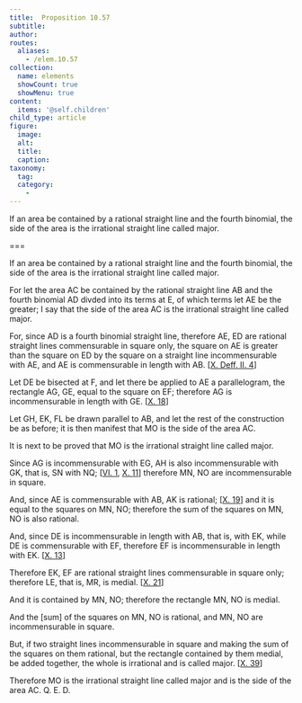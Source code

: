 ```yaml
---
title:  Proposition 10.57
subtitle: 
author:
routes:
  aliases:
    - /elem.10.57
collection:
  name: elements
  showCount: true
  showMenu: true
content:
  items: '@self.children'
child_type: article
figure:
  image:
  alt:
  title:
  caption:
taxonomy:
  tag:
  category:
    - 
---
```


<p>
       <hi rend="ital">If an area be contained by a rational straight line and the fourth binomial, the <quote>side</quote>
 of the area is the irrational straight line called major.</hi>
      </p>

===

<p>
       <span class="ital">If an area be contained by a rational straight line and the fourth binomial, the <quote>side</quote>
 of the area is the irrational straight line called major.</span>
      </p>

<p>For let the area <span class="ital">AC</span> be contained by the rational straight line <span class="ital">AB</span> and the fourth binomial <span class="ital">AD</span> divded into its terms at <span class="ital">E</span>, of which terms let <span class="ital">AE</span> be the greater; I say that the <quote>side</quote>
 of the area <span class="ital">AC</span> is the irrational straight line called major. <pb n="126"/></p>

<p>For, since <span class="ital">AD</span> is a fourth binomial straight line, therefore <span class="ital">AE</span>, <span class="ital">ED</span> are rational straight lines commensurable in square only, the square on <span class="ital">AE</span> is greater than the square on <span class="ital">ED</span> by the square on a straight line incommensurable with <span class="ital">AE</span>, and <span class="ital">AE</span> is commensurable in length with <span class="ital">AB</span>. [<a href="/elem.10.def.2.4">X. Deff. II. 4</a>] </p>

<p>Let <span class="ital">DE</span> be bisected at <span class="ital">F</span>, and let there be applied to <span class="ital">AE</span> a parallelogram, the rectangle <span class="ital">AG</span>, <span class="ital">GE</span>, equal to the square on <span class="ital">EF</span>; therefore <span class="ital">AG</span> is incommensurable in length with <span class="ital">GE</span>. [<a href="/elem.10.18">X. 18</a>] </p>

<p>Let <span class="ital">GH</span>, <span class="ital">EK</span>, <span class="ital">FL</span> be drawn parallel to <span class="ital">AB</span>, and let the rest of the construction be as before; it is then manifest that <span class="ital">MO</span> is the <quote>side</quote>
 of the area <span class="ital">AC</span>. 
      </p>

<p>It is next to be proved that <span class="ital">MO</span> is the irrational straight line called major. </p>

<p>Since <span class="ital">AG</span> is incommensurable with <span class="ital">EG</span>, <span class="ital">AH</span> is also incommensurable with <span class="ital">GK</span>, that is, <span class="ital">SN</span> with <span class="ital">NQ</span>; [<a href="/elem.6.1">VI. 1</a>, <a href="/elem.10.11">X. 11</a>] therefore <span class="ital">MN</span>, <span class="ital">NO</span> are incommensurable in square. </p>

<p>And, since <span class="ital">AE</span> is commensurable with <span class="ital">AB</span>, <span class="ital">AK</span> is rational; [<a href="/elem.10.19">X. 19</a>] and it is equal to the squares on <span class="ital">MN</span>, <span class="ital">NO</span>; therefore the sum of the squares on <span class="ital">MN</span>, <span class="ital">NO</span> is also rational. </p>

<p>And, since <span class="ital">DE</span> is incommensurable in length with <span class="ital">AB</span>, that is, with <span class="ital">EK</span>, while <span class="ital">DE</span> is commensurable with <span class="ital">EF</span>, therefore <span class="ital">EF</span> is incommensurable in length with <span class="ital">EK</span>. [<a href="/elem.10.13">X. 13</a>] </p>

<p>Therefore <span class="ital">EK</span>, <span class="ital">EF</span> are rational straight lines commensurable in square only; therefore <span class="ital">LE</span>, that is, <span class="ital">MR</span>, is medial. [<a href="/elem.10.21">X. 21</a>] </p>

<p>And it is contained by <span class="ital">MN</span>, <span class="ital">NO</span>; therefore the rectangle <span class="ital">MN</span>, <span class="ital">NO</span> is medial. <pb n="127"/></p>

<p>And the [sum] of the squares on <span class="ital">MN</span>, <span class="ital">NO</span> is rational, and <span class="ital">MN</span>, <span class="ital">NO</span> are incommensurable in square. </p>

<p>But, if two straight lines incommensurable in square and making the sum of the squares on them rational, but the rectangle contained by them medial, be added together, the whole is irrational and is called major. [<a href="/elem.10.39">X. 39</a>] </p>

<p>Therefore <span class="ital">MO</span> is the irrational straight line called major and is the <quote>side</quote>
 of the area <span class="ital">AC.</span> Q. E. D.</p>
